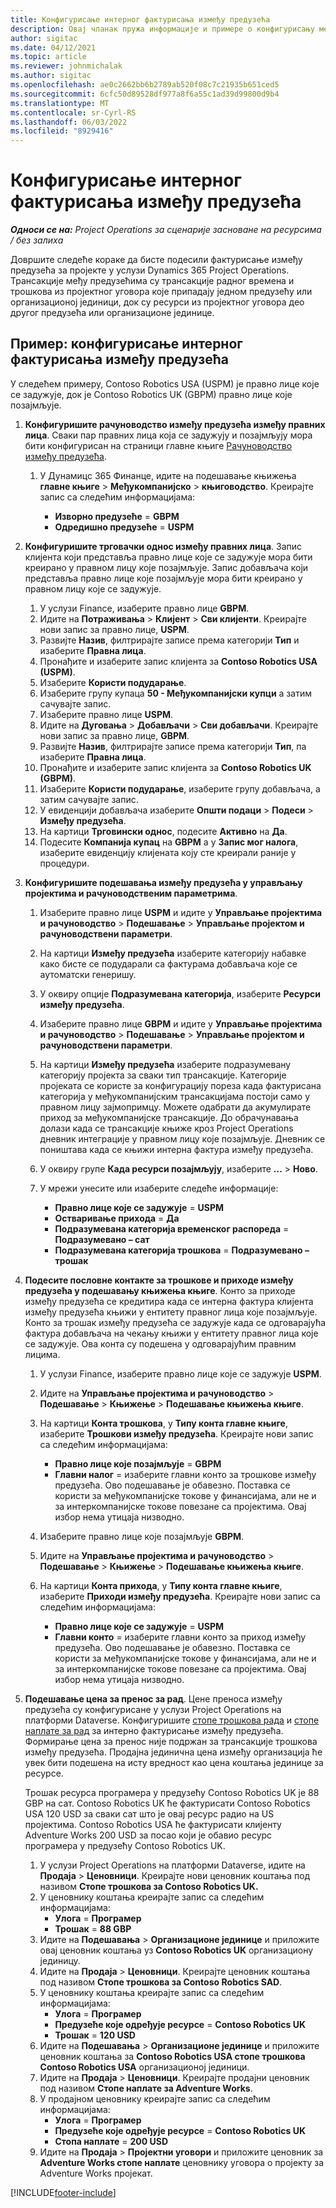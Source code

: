 ```yaml
---
title: Конфигурисање интерног фактурисања између предузећа
description: Овај чланак пружа информације и примере о конфигурисању међукомпанијског фактурисања за пројекте.
author: sigitac
ms.date: 04/12/2021
ms.topic: article
ms.reviewer: johnmichalak
ms.author: sigitac
ms.openlocfilehash: ae0c2662bb6b2789ab520f08c7c21935b651ced5
ms.sourcegitcommit: 6cfc50d89528df977a8f6a55c1ad39d99800d9b4
ms.translationtype: MT
ms.contentlocale: sr-Cyrl-RS
ms.lasthandoff: 06/03/2022
ms.locfileid: "8929416"
---
```

# <a name="configure-intercompany-invoicing"></a>Конфигурисање интерног фактурисања између предузећа

_**Односи се на:** Project Operations за сценарије засноване на ресурсима / без залиха_

Довршите следеће кораке да бисте подесили фактурисање између предузећа за пројекте у услузи Dynamics 365 Project Operations. Трансакције међу предузећима су трансакције радног времена и трошкова из пројектног уговора које припадају једном предузећу или организационој јединици, док су ресурси из пројектног уговора део другог предузећа или организационе јединице.

## <a name="example-configure-intercompany-invoicing"></a>Пример: конфигурисање интерног фактурисања између предузећа

У следећем примеру, Contoso Robotics USA (USPM) је правно лице које се задужује, док је Contoso Robotics UK (GBPM) правно лице које позајмљује. 

1. **Конфигуришите рачуноводство између предузећа између правних лица**. Сваки пар правних лица која се задужују и позајмљују мора бити конфигурисан на страници главне књиге [Рачуноводство између предузећа](/dynamics365/finance/general-ledger/intercompany-accounting-setup).
    
    1. У Дyнамицс 365 Финанце, идите на подешавање књижења **главне књиге** > **Међукомпанијско** > **књиговодство**. Креирајте запис са следећим информацијама:

        - **Изворно предузеће** = **GBPM**
        - **Одредишно предузеће** = **USPM**

2. **Конфигуришите трговачки однос између правних лица**. Запис клијента који представља правно лице које се задужује мора бити креирано у правном лицу које позајмљује. Запис добављача који представља правно лице које позајмљује мора бити креирано у правном лицу које се задужује.

     1. У услузи Finance, изаберите правно лице **GBPM**.
     2. Идите на **Потраживања** > **Клијент** > **Сви клијенти**. Креирајте нови запис за правно лице, **USPM**.
     3. Развијте **Назив**, филтрирајте записе према категорији **Тип** и изаберите **Правна лица**. 
     4. Пронађите и изаберите запис клијента за **Contoso Robotics USA (USPM)**.
     5. Изаберите **Користи подударање**. 
     6. Изаберите групу купаца **50 - Међукомпанијски купци** а затим сачувајте запис.
     7. Изаберите правно лице **USPM**.
     8. Идите на **Дуговања** > **Добављачи** > **Сви добављачи**. Креирајте нови запис за правно лице, **GBPM**.
     9. Развијте **Назив**, филтрирајте записе према категорији **Тип**, па изаберите **Правна лица**. 
     10. Пронађите и изаберите запис клијента за **Contoso Robotics UK (GBPM)**.
     11. Изаберите **Користи подударање**, изаберите групу добављача, а затим сачувајте запис.
     12. У евиденцији добављача изаберите **Општи подаци** > **Подеси** > **Између предузећа**.
     13. На картици **Трговински однос**, подесите **Активно** на **Да**.
     14. Подесите **Компанија купац** на **GBPM** а у **Запис мог налога**, изаберите евиденцију клијената коју сте креирали раније у процедури.

3. **Конфигуришите подешавања између предузећа у управљању пројектима и рачуноводственим параметрима**. 

    1. Изаберите правно лице **USPM** и идите у **Управљање пројектима и рачуноводство** > **Подешавање** > **Управљање пројектом и рачуноводствени параметри**.
    2. На картици **Између предузећа** изаберите категорију набавке како бисте се подударали са фактурама добављача које се аутоматски генеришу.
    3. У оквиру опције **Подразумевана категорија**, изаберите **Ресурси између предузећа**.
    4. Изаберите правно лице **GBPM** и идите у **Управљање пројектима и рачуноводство** > **Подешавање** > **Управљање пројектом и рачуноводствени параметри**.
    5. На картици **Између предузећа** изаберите подразумевану категорију пројекта за сваки тип трансакције. Категорије пројеката се користе за конфигурацију пореза када фактурисана категорија у међукомпанијским трансакцијама постоји само у правном лицу зајмопримцу. Можете одабрати да акумулирате приход за међукомпанијске трансакције. До обрачунавања долази када се трансакције књиже кроз Project Operations дневник интеграције у правном лицу које позајмљује. Дневник се поништава када се књижи интерна фактура између предузећа.
    6. У оквиру групе **Када ресурси позајмљују**, изаберите **...** > **Ново**. 
    7. У мрежи унесите или изаберите следеће информације:

          - **Правно лице које се задужује** = **USPM**
          - **Остваривање прихода** = **Да**
          - **Подразумевана категорија временског распореда** = **Подразумевано – сат**
          - **Подразумевана категорија трошкова** = **Подразумевано – трошак**

4. **Подесите пословне контакте за трошкове и приходе између предузећа у подешавању књижења књиге**. Конто за приходе између предузећа се кредитира када се интерна фактура клијента између предузећа књижи у ентитету правног лица које позајмљује. Конто за трошак између предузећа се задужује када се одговарајућа фактура добављача на чекању књижи у ентитету правног лица које се задужује. Ова конта су подешена у одговарајућим правним лицима. 
      
     1. У услузи Finance, изаберите правно лице које се задужује **USPM**. 
     2. Идите на **Управљање пројектима и рачуноводство** > **Подешавање** > **Књижење** > **Подешавање књижења књиге**. 
     3. На картици **Конта трошкова**, у **Типу конта главне књиге**, изаберите **Трошкови између предузећа**. Креирајте нови запис са следећим информацијама:
      
        - **Правно лице које позајмљује** = **GBPM**
        - **Главни налог** = изаберите главни конто за трошкове између предузећа. Ово подешавање је обавезно. Поставка се користи за међукомпанијске токове у финансијама, али не и за интеркомпанијске токове повезане са пројектима. Овај избор нема утицаја низводно. 
        
     4. Изаберите правно лице које позајмљује **GBPM**. 
     5. Идите на **Управљање пројектима и рачуноводство** > **Подешавање** > **Књижење** > **Подешавање књижења књиге**. 
     6. На картици **Конта прихода**, у **Типу конта главне књиге**, изаберите **Приходи између предузећа**. Креирајте нови запис са следећим информацијама:

        - **Правно лице које се задужује** = **USPM**
        - **Главни конто** = изаберите главни конто за приход између предузећа. Ово подешавање је обавезно. Поставка се користи за међукомпанијске токове у финансијама, али не и за интеркомпанијске токове повезане са пројектима. Овај избор нема утицаја низводно. 

5. **Подешавање цена за пренос за рад**. Цене преноса између предузећа су конфигурисане у услузи Project Operations на платформи Dataverse. Конфигуришите [стопе трошкова рада](../pricing-costing/set-up-labor-cost-rate.md#transfer-pricing-and-costs-for-resources-outside-of-your-division-or-legal-entity) и [стопе наплате за рад](../pricing-costing/set-up-labor-bill-rate.md#transfer-pricing-or-set-up-bill-rates-for-resources-from-other-organizational-units-or-divisions) за интерно фактурисање између предузећа. Формирање цена за пренос није подржан за трансакције трошкова између предузећа. Продајна јединична цена између организација ће увек бити подешена на исту вредност као цена коштања јединице за ресурсе.

      Трошак ресурса програмера у предузећу Contoso Robotics UK је 88 GBP на сат. Contoso Robotics UK ће фактурисати Contoso Robotics USA 120 USD за сваки сат што је овај ресурс радио на US пројектима. Contoso Robotics USA ће фактурисати клијенту Adventure Works 200 USD за посао који је обавио ресурс програмера у предузећу Contoso Robotics UK.

      1. У услузи Project Operations на платформи Dataverse, идите на **Продаја** > **Ценовници**. Креирајте нови ценовник коштања под називом **Стопе трошкова за Contoso Robotics UK.** 
      2. У ценовнику коштања креирајте запис са следећим информацијама:
         - **Улога** = **Програмер**
         - **Трошак** = **88 GBP**
      3. Идите на **Подешавања** > **Организационе јединице** и приложите овај ценовник коштања уз **Contoso Robotics UK** организациону јединицу.
      4. Идите на **Продаја** > **Ценовници**. Креирајте ценовник коштања под називом **Стопе трошкова за Contoso Robotics SAD**. 
      5. У ценовнику коштања креирајте запис са следећим информацијама:
          - **Улога** = **Програмер**
          - **Предузеће које одређује ресурсе** = **Contoso Robotics UK**
          - **Трошак** = **120 USD**
      6. Идите на **Подешавања** > **Организационе јединице** и приложите ценовник коштања за **Contoso Robotics USA стопе трошкова** **Contoso Robotics USA** организационој јединици.
      7. Идите на **Продаја** > **Ценовници**. Креирајте продајни ценовник под називом **Стопе наплате за Adventure Works**. 
      8. У продајном ценовнику креирајте запис са следећим информацијама:
          - **Улога** = **Програмер**
          - **Предузеће које одређује ресурсе** = **Contoso Robotics UK**
          - **Стопа наплате** = **200 USD**
      9. Идите на **Продаја** > **Пројектни уговори** и приложите ценовник за **Adventure Works стопе наплате** ценовнику уговора о пројекту за Adventure Works пројекат.


[!INCLUDE[footer-include](../includes/footer-banner.md)]
